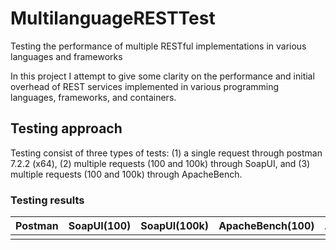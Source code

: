 # MultilanguageRESTTest
Testing the performance of multiple RESTful implementations in various languages and frameworks

In this project I attempt to give some clarity on the performance and initial overhead of REST services implemented in various programming languages, frameworks, and containers.

## Testing approach

Testing consist of three types of tests: (1) a single request through postman 7.2.2 (x64), (2) multiple requests (100 and 100k) through SoapUI, and (3) multiple requests (100 and 100k) through ApacheBench.

### Testing results

|Postman|SoapUI(100)|SoapUI(100k)|ApacheBench(100)|ApacheBench(100k)|
|---|---|---|---|---|
||||||

